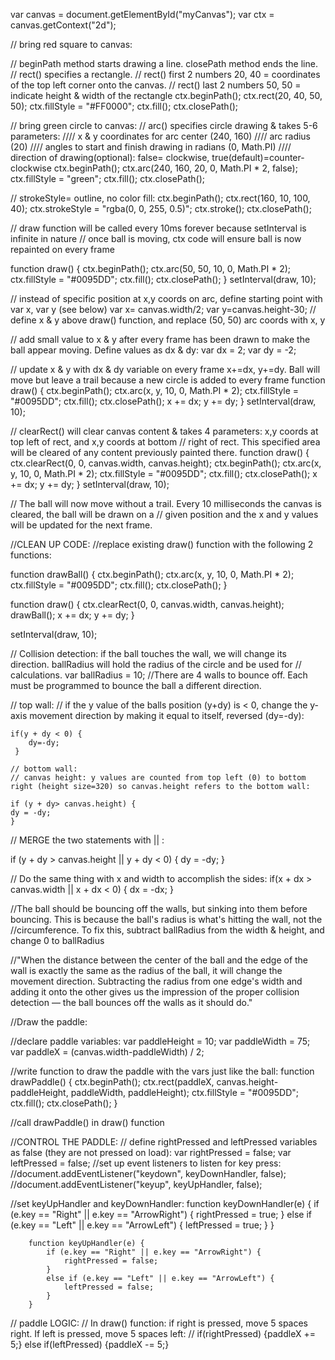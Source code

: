 var canvas = document.getElementById("myCanvas");
var ctx = canvas.getContext("2d");

// bring red square to canvas:

// beginPath method starts drawing a line. closePath method ends the line.
// rect() specifies a rectangle.
// rect() first 2 numbers 20, 40 = coordinates of the top left corner onto the canvas.
// rect() last 2 numbers 50, 50 = indicate height & width of the rectangle
ctx.beginPath();
ctx.rect(20, 40, 50, 50);
ctx.fillStyle = "#FF0000";
ctx.fill();
ctx.closePath();


// bring green circle to canvas:
// arc() specifies circle drawing & takes 5-6 parameters:
//// x & y coordinates for arc center (240, 160)
//// arc radius (20)
//// angles to start and finish drawing in radians (0, Math.PI)
//// direction of drawing(optional): false= clockwise, true(default)=counter-clockwise
ctx.beginPath();
ctx.arc(240, 160, 20, 0, Math.PI * 2, false);
ctx.fillStyle = "green";
ctx.fill();
ctx.closePath();


// strokeStyle= outline, no color fill:
ctx.beginPath();
ctx.rect(160, 10, 100, 40);
ctx.strokeStyle = "rgba(0, 0, 255, 0.5)";
ctx.stroke();
ctx.closePath();

// draw function will be called every 10ms forever because setInterval is infinite in nature
// once ball is moving, ctx code will ensure ball is now repainted on every frame

function draw() {
ctx.beginPath();
ctx.arc(50, 50, 10, 0, Math.PI * 2);
ctx.fillStyle = "#0095DD";
ctx.fill();
ctx.closePath();
}
setInterval(draw, 10);

// instead of specific position at x,y coords on arc, define starting point with var x, var y (see below)
var x= canvas.width/2;
var y=canvas.height-30;
// define x & y above draw() function, and replace (50, 50) arc coords with x, y

// add small value to x & y after every frame has been drawn to make the ball appear moving. Define values as dx & dy:
var dx = 2;
var dy = -2;

// update x & y with dx & dy variable on every frame x+=dx, y+=dy. Ball will move but leave a trail because a new circle
is added to every frame
function draw() {
ctx.beginPath();
ctx.arc(x, y, 10, 0, Math.PI * 2);
ctx.fillStyle = "#0095DD";
ctx.fill();
ctx.closePath();
x += dx;
y += dy;
}
setInterval(draw, 10);

// clearRect() will clear canvas content & takes 4 parameters: x,y coords at top left of rect, and x,y coords at bottom
// right of rect. This specified area will be cleared of any content previously painted there.
function draw() {
ctx.clearRect(0, 0, canvas.width, canvas.height);
ctx.beginPath();
ctx.arc(x, y, 10, 0, Math.PI * 2);
ctx.fillStyle = "#0095DD";
ctx.fill();
ctx.closePath();
x += dx;
y += dy;
}
setInterval(draw, 10);

// The ball will now move without a trail. Every 10 milliseconds the canvas is cleared, the ball will be drawn on a
// given position and the x and y values will be updated for the next frame.


//CLEAN UP CODE:
//replace existing draw() function with the following 2 functions:

function drawBall() {
ctx.beginPath();
ctx.arc(x, y, 10, 0, Math.PI * 2);
ctx.fillStyle = "#0095DD";
ctx.fill();
ctx.closePath();
}

function draw() {
ctx.clearRect(0, 0, canvas.width, canvas.height);
drawBall();
x += dx;
y += dy;
}

setInterval(draw, 10);

// Collision detection: if the ball touches the wall, we will change its direction. ballRadius will hold the radius of
the circle and be used for
// calculations. var ballRadius = 10;
//There are 4 walls to bounce off. Each must be programmed to bounce the ball a different direction.

// top wall:
// if the y value of the balls position (y+dy) is < 0, change the y-axis movement direction by making it equal to
    itself, reversed (dy=-dy):

    if(y + dy < 0) { 
        dy=-dy; 
     }

    // bottom wall: 
    // canvas height: y values are counted from top left (0) to bottom right (height size=320) so canvas.height refers to the bottom wall:
    
    if (y + dy> canvas.height) {
    dy = -dy;
    }

// MERGE the two statements with || : 

if (y + dy > canvas.height || y + dy < 0) {
    dy = -dy;
    }

// Do the same thing with x and width to accomplish the sides: 
if(x + dx > canvas.width || x + dx < 0) {
    dx = -dx;
}

//The ball should be bouncing off the walls, but sinking into them before bouncing. This is because the ball's radius is what's hitting the wall, not the 
//circumference. To fix this, subtract ballRadius from the width & height, and change 0 to ballRadius

//"When the distance between the center of the ball and the edge of the wall is exactly the same as the radius of the ball, it will change the movement direction. Subtracting the radius from one edge's width and adding it onto the other gives us the impression of the proper collision detection — the ball bounces off the walls as it should do."


//Draw the paddle:

//declare paddle variables:
var paddleHeight = 10;
var paddleWidth = 75;
var paddleX = (canvas.width-paddleWidth) / 2;

//write function to draw the paddle with the vars just like the ball: 
function drawPaddle() {
    ctx.beginPath();
    ctx.rect(paddleX, canvas.height-paddleHeight, paddleWidth, paddleHeight);
    ctx.fillStyle = "#0095DD";
    ctx.fill();
    ctx.closePath();
}

//call drawPaddle() in draw() function 


//CONTROL THE PADDLE: 
// define rightPressed and leftPressed variables as false (they are not pressed on load): var rightPressed = false; var leftPressed = false;
//set up event listeners to listen for key press: 
    //document.addEventListener("keydown", keyDownHandler, false);
    //document.addEventListener("keyup", keyUpHandler, false);

//set keyUpHandler and keyDownHandler: 
        function keyDownHandler(e) {
            if (e.key == "Right" || e.key == "ArrowRight") {
                rightPressed = true;
            }
            else if (e.key == "Left" || e.key == "ArrowLeft") {
                leftPressed = true;
            }
        }

        function keyUpHandler(e) {
            if (e.key == "Right" || e.key == "ArrowRight") {
                rightPressed = false;
            }
            else if (e.key == "Left" || e.key == "ArrowLeft") {
                leftPressed = false;
            }
        }

// paddle LOGIC: 
// In draw() function: if right is pressed, move 5 spaces right. If left is pressed, move 5 spaces left:
//         if(rightPressed) {paddleX += 5;} else if(leftPressed) {paddleX -= 5;}

    
